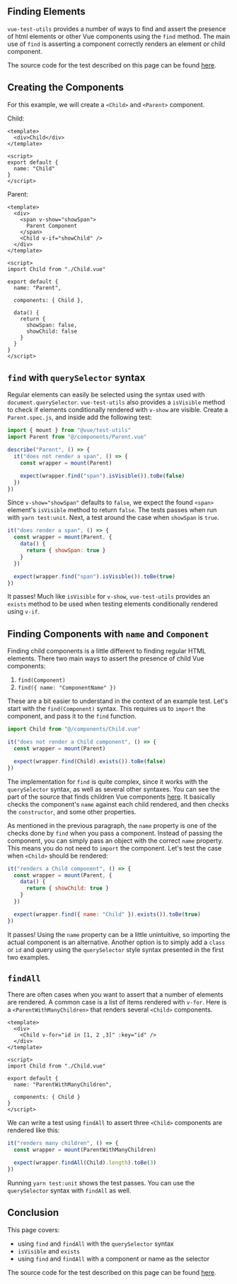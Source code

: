 ## Finding Elements

`vue-test-utils` provides a number of ways to find and assert the presence of html elements or other Vue components using the `find` method. The main use of `find` is asserting a component correctly renders an element or child component.

The source code for the test described on this page can be found [here](https://github.com/lmiller1990/vue-testing-handbook/tree/master/demo-app/tests/unit/Parent.spec.js).

## Creating the Components

For this example, we will create a `<Child>` and `<Parent>` component.

Child: 

```vue
<template>
  <div>Child</div>
</template>

<script>
export default {
  name: "Child"
}
</script>
```

Parent:

```vue
<template>
  <div>
    <span v-show="showSpan">
      Parent Component
    </span>
    <Child v-if="showChild" />
  </div>
</template>

<script>
import Child from "./Child.vue"

export default {
  name: "Parent",

  components: { Child },

  data() {
    return {
      showSpan: false,
      showChild: false
    }
  }
}
</script>
```

## `find` with `querySelector` syntax

Regular elements can easily be selected using the syntax used with `document.querySelector`. `vue-test-utils` also provides a `isVisible` method to check if elements conditionally rendered with `v-show` are visible. Create a `Parent.spec.js`, and inside add the following test:

```js
import { mount } from "@vue/test-utils"
import Parent from "@/components/Parent.vue"

describe("Parent", () => {
  it("does not render a span", () => {
    const wrapper = mount(Parent)

    expect(wrapper.find("span").isVisible()).toBe(false)
  })
})
```

Since `v-show="showSpan"` defaults to `false`, we expect the found `<span>` element's `isVisible` method to return `false`. The tests passes when run with `yarn test:unit`. Next, a test around the case when `showSpan` is `true`.

```js
it("does render a span", () => {
  const wrapper = mount(Parent, {
    data() {
      return { showSpan: true }
    }
  })

  expect(wrapper.find("span").isVisible()).toBe(true)
})
```

It passes! Much like `isVisible` for `v-show`, `vue-test-utils` provides an `exists` method to be used when testing elements conditionally rendered using `v-if`.

## Finding Components with `name` and `Component`

Finding child components is a little different to finding regular HTML elements. There two main ways to assert the presence of child Vue components:

1. `find(Component)`
2. `find({ name: "ComponentName" })`

These are a bit easier to understand in the context of an example test. Let's start with the `find(Component)` syntax. This requires us to `import` the component, and pass it to the `find` function.

```js
import Child from "@/components/Child.vue"

it("does not render a Child component", () => {
  const wrapper = mount(Parent)

  expect(wrapper.find(Child).exists()).toBe(false)
})
```

The implementation for `find` is quite complex, since it works with the `querySelector` syntax, as well as several other syntaxes. You can see the part of the source that finds children Vue components [here](https://github.com/vuejs/vue-test-utils/blob/dev/packages/test-utils/src/find.js). It basically checks the component's `name` against each child rendered, and then checks the `constructor`, and some other properties. 

As mentioned in the previous paragraph, the `name` property is one of the checks done by `find` when you pass a component. Instead of passing the component, you can simply pass an object with the correct `name` property. This means you do not need to `import` the component. Let's test the case when `<Child>` should be rendered:

```js
it("renders a Child component", () => {
  const wrapper = mount(Parent, {
    data() {
      return { showChild: true }
    }
  })

  expect(wrapper.find({ name: "Child" }).exists()).toBe(true)
})
```

It passes! Using the `name` property can be a little unintuitive, so importing the actual component is an alternative. Another option is to simply add a `class` or `id` and query using the `querySelector` style syntax presented in the first two examples.

## `findAll`

There are often cases when you want to assert that a number of elements are rendered. A common case is a list of items rendered with `v-for`. Here is a `<ParentWithManyChildren>` that renders several `<Child>` components.

```vue
<template>
  <div>
    <Child v-for="id in [1, 2 ,3]" :key="id" />
  </div>
</template>

<script>
import Child from "./Child.vue"

export default {
  name: "ParentWithManyChildren",

  components: { Child }
}
</script>
```

We can write a test using `findAll` to assert three `<Child>` components are rendered like this:

```js
it("renders many children", () => {
  const wrapper = mount(ParentWithManyChildren)

  expect(wrapper.findAll(Child).length).toBe(3)
})
```

Running `yarn test:unit` shows the test passes. You can use the `querySelector` syntax with `findAll` as well.

## Conclusion

This page covers:

- using `find` and `findAll` with the `querySelector` syntax
- `isVisible` and `exists`
- using `find` and `findAll` with a component or name as the selector

The source code for the test described on this page can be found [here](https://github.com/lmiller1990/vue-testing-handbook/tree/master/demo-app/tests/unit/Parent.spec.js).

